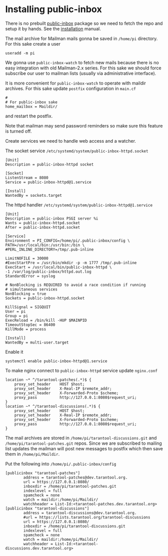 Installing public-inbox
=======================

There is no prebuilt [public-inbox](https://public-inbox.org/) package
so we need to fetch the repo and setup it by hands. See the
[installation](https://public-inbox.org/INSTALL.html) manual.

The mail archive for Mailman mails gonna be saved in `/home/pi`
directory. For this sake create a user

```
useradd -m pi
```

We gonna use `public-inbox-watch` to fetch new mails because there
is no easy integration with old Mailman-2.x series. For this sake
we should force subscribe our user to mailman lists (usually via
administrative interface).

It is more convenient for `public-inbox-watch` to operate with
maildir archives. For this sake update `postfix` configuration
in `main.cf`
```
#
# For public-inbox sake
home_mailbox = Maildir/
```

and restart the postfix.

Note that mailman may send password reminders so make sure
this feature is turned off.

Create services we need to handle web access and a watcher.

The socket service `/etc/systemd/system/public-inbox-httpd.socket`
```
[Unit]
Description = public-inbox-httpd socket

[Socket]
ListenStream = 8080
Service = public-inbox-httpd@1.service

[Install]
WantedBy = sockets.target
```

The httpd handler `/etc/systemd/system/public-inbox-httpd@1.service`
```
[Unit]
Description = public-inbox PSGI server %i
Wants = public-inbox-httpd.socket
After = public-inbox-httpd.socket

[Service]
Environment = PI_CONFIG=/home/pi/.public-inbox/config \
PATH=/usr/local/bin:/usr/bin:/bin \
#PERL_INLINE_DIRECTORY=/tmp/.pub-inline

LimitNOFILE = 30000
#ExecStartPre = /usr/bin/mkdir -p -m 1777 /tmp/.pub-inline
ExecStart = /usr/local/bin/public-inbox-httpd \
-1 /var/log/public-inbox/httpd.out.log
StandardError = syslog

# NonBlocking is REQUIRED to avoid a race condition if running
# simultaneous services
NonBlocking = true
Sockets = public-inbox-httpd.socket

KillSignal = SIGQUIT
User = pi
Group = pi
ExecReload = /bin/kill -HUP $MAINPID
TimeoutStopSec = 86400
KillMode = process

[Install]
WantedBy = multi-user.target
```

Enable it
```
systemctl enable public-inbox-httpd@1.service
```

To make nginx connect to `public-inbox-httpd` service update `nginx.conf`
```
location ~* ^/tarantool-patches(.*)$ {
    proxy_set_header    HOST $host;
    proxy_set_header    X-Real-IP $remote_addr;
    proxy_set_header    X-Forwarded-Proto $scheme;
    proxy_pass          http://127.0.0.1:8080$request_uri;
}
location ~* ^/tarantool-discussions(.*)$ {
    proxy_set_header    HOST $host;
    proxy_set_header    X-Real-IP $remote_addr;
    proxy_set_header    X-Forwarded-Proto $scheme;
    proxy_pass          http://127.0.0.1:8080$request_uri;
}
```

The mail archives are stored in `/home/pi/tarantool-discussions.git`
and `/home/pi/tarantool-patches.git` repos. Since we are subscribed
to mailing list updates the mailman will post new messages to postfix
which then save them in `/home/pi/Maildir`.

Put the following into `/home/pi/.public-inbox/config`
```
[publicinbox "tarantool-patches"]
        address = tarantool-patches@dev.tarantool.org.
        url = https://127.0.0.1:8080/
        inboxdir = /home/pi/tarantool-patches.git
        indexlevel = full
        spamcheck = none
        watch = maildir:/home/pi/Maildir/
        watchheader = List-Id:<tarantool-patches.dev.tarantool.org>
[publicinbox "tarantool-discussions"]
        address = tarantool-discussions@dev.tarantool.org.
        #url = https://lists.tarantool.org/tarantool-discussions
        url = https://127.0.0.1:8080/
        inboxdir = /home/pi/tarantool-discussions.git
        indexlevel = full
        spamcheck = none
        watch = maildir:/home/pi/Maildir/
        watchheader = List-Id:<tarantool-discussions.dev.tarantool.org>
```
